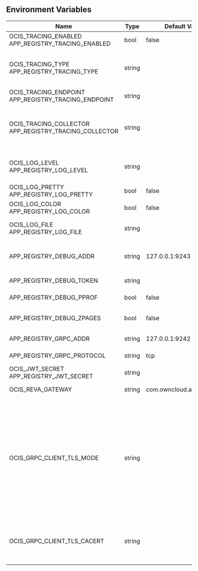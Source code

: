 ## Environment Variables

| Name | Type | Default Value | Description |
|------|------|---------------|-------------|
| OCIS_TRACING_ENABLED<br/>APP_REGISTRY_TRACING_ENABLED | bool | false | Activates tracing.|
| OCIS_TRACING_TYPE<br/>APP_REGISTRY_TRACING_TYPE | string |  | The type of tracing. Defaults to '', which is the same as 'jaeger'. Allowed tracing types are 'jaeger' and '' as of now.|
| OCIS_TRACING_ENDPOINT<br/>APP_REGISTRY_TRACING_ENDPOINT | string |  | The endpoint of the tracing agent.|
| OCIS_TRACING_COLLECTOR<br/>APP_REGISTRY_TRACING_COLLECTOR | string |  | The HTTP endpoint for sending spans directly to a collector, i.e. http://jaeger-collector:14268/api/traces. Only used if the tracing endpoint is unset.|
| OCIS_LOG_LEVEL<br/>APP_REGISTRY_LOG_LEVEL | string |  | The log level. Valid values are: 'panic', 'fatal', 'error', 'warn', 'info', 'debug', 'trace'.|
| OCIS_LOG_PRETTY<br/>APP_REGISTRY_LOG_PRETTY | bool | false | Activates pretty log output.|
| OCIS_LOG_COLOR<br/>APP_REGISTRY_LOG_COLOR | bool | false | Activates colorized log output.|
| OCIS_LOG_FILE<br/>APP_REGISTRY_LOG_FILE | string |  | The path to the log file. Activates logging to this file if set.|
| APP_REGISTRY_DEBUG_ADDR | string | 127.0.0.1:9243 | Bind address of the debug server, where metrics, health, config and debug endpoints will be exposed.|
| APP_REGISTRY_DEBUG_TOKEN | string |  | Token to secure the metrics endpoint.|
| APP_REGISTRY_DEBUG_PPROF | bool | false | Enables pprof, which can be used for profiling.|
| APP_REGISTRY_DEBUG_ZPAGES | bool | false | Enables zpages, which can be used for collecting and viewing in-memory traces.|
| APP_REGISTRY_GRPC_ADDR | string | 127.0.0.1:9242 | The bind address of the GRPC service.|
| APP_REGISTRY_GRPC_PROTOCOL | string | tcp | The transport protocol of the GRPC service.|
| OCIS_JWT_SECRET<br/>APP_REGISTRY_JWT_SECRET | string |  | The secret to mint and validate jwt tokens.|
| OCIS_REVA_GATEWAY | string | com.owncloud.api.gateway | The CS3 gateway endpoint.|
| OCIS_GRPC_CLIENT_TLS_MODE | string |  | TLS mode for grpc connection to the go-micro based grpc services. Possible values are 'off', 'insecure' and 'on'. 'off': disables transport security for the clients. 'insecure' allows using transport security, but disables certificate verification (to be used with the autogenerated self-signed certificates). 'on' enables transport security, including server certificate verification.|
| OCIS_GRPC_CLIENT_TLS_CACERT | string |  | Path/File name for the root CA certificate (in PEM format) used to validate TLS server certificates of the go-micro based grpc services.|